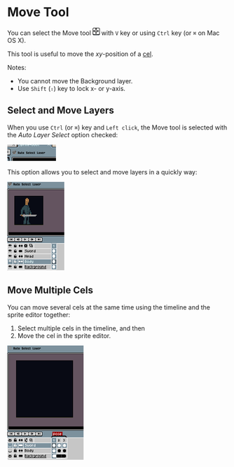 # Move Tool

You can select the Move tool ![Move tool icon](tools/move-tool.png)
with `V` key or using `Ctrl` key (or `⌘` on Mac OS X).

This tool is useful to move the *xy*-position of a [cel](cel.md).

Notes:

* You cannot move the Background layer.
* Use `Shift` (`⇧`) key to lock x- or y-axis.

## Select and Move Layers

When you use `Ctrl` (or `⌘`) key and `Left click`, the Move tool is
selected with the *Auto Layer Select* option checked:

![Autoselect option](move-tool/autoselect.png)

This option allows you to select and move layers in a quickly way:

![Autoselect preview](move-tool/autoselect.gif)

## Move Multiple Cels

You can move several cels at the same time using the timeline and the
sprite editor together:

1. Select multiple cels in the timeline, and then
2. Move the cel in the sprite editor.

![Move multiple cels](move-tool/move-multiple-cels.gif)
